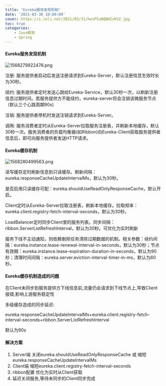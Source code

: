 ```yaml
---
title: 'Eureka服务发现机制'
date: '2021-03-30 10:00:00'
cover: https://i.loli.net/2021/03/31/hevPSuNQBHIsKVZ.jpg
toc: true
categories:
    - Java框架
    - Spring
---
```


#### Eureka服务发现机制

![1568279922476.png](https://i.loli.net/2021/03/31/2pUzOuiZRNKfWsb.png)

注册: 服务提供者启动后发送注册请求到Eureka-Server，默认注册信息生效时长为30秒。

续约: 服务提供者定时发送心跳给Eureka-Service，默认30秒一次，以刷新注册信息过期时间。若服务提供方不能续约，eureka-server将会注销该微服务节点（默认三个心跳周期90s)

注销: 服务提供者停机时发送注销请求到Eureka-Server。 

调用: 服务消费者定时从Eureka-Server拉取服务注册表，并刷新本地缓存，默认30秒一次。服务消费者的负载均衡器(如Ribbon)向Eureka-Client获取服务提供者信息后，即可向服务提供者发送HTTP请求。

#### Eureka缓存机制


![1568280499563.png](https://i.loli.net/2021/03/31/sMVvAl5u9c27Odz.png)

读写缓存定时刷新信息到只读缓存。刷新间隔：eureka.responseCacheUpdateIntervalMs，默认为30秒。

是否启用只读缓存可配：eureka.shouldUseReadOnlyResponseCache，默认开启。

Client定时从Eureka-Server拉取注册表，刷新本地缓存。拉取频率：eureka.client.registry-fetch-interval-seconds，默认为30秒。

LoadBalancer定时同步Client里的服务列表。同步间隔：ribbon.ServerListRefreshInterval，默认为30秒。可优化为实时刷新

服务下线不主动通知，则依赖剔除任务清除过期数据的机制。相关参数：续约间隔：eureka.instance.lease-renewal-interval-in-seconds，默认为30秒；节点有效期：eureka.instance.lease-expiration-duration-in-seconds，默认为90秒；清理时间间隔：eureka.server.eviction-interval-timer-in-ms，默认为60秒。

#### Eureka缓存机制造成的问题

在Client未同步到服务提供方下线信息前,流量仍会请求到下线节点上,导致Client报错,影响上游服务稳定性

多级缓存造成的同步延迟:

eureka.responseCacheUpdateIntervalMs+eureka.client.registry-fetch-interval-seconds+ribbon.ServerListRefreshInterval

默认为90s

#### 解决方案

1. Server端 关闭eureka.shouldUseReadOnlyResponseCache 或 缩短eureka.responseCacheUpdateIntervalMs
2. Client端 缩短eureka.client.registry-fetch-interval-seconds
3. ribbon配置 优化为实时从Client获取
4. 延迟关闭服务,等待未同步的Client同步完成